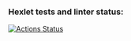 ### Hexlet tests and linter status:
[![Actions Status](https://github.com/AkimGolang/qa-engineer-project-85/actions/workflows/hexlet-check.yml/badge.svg)](https://github.com/AkimGolang/qa-engineer-project-85/actions)